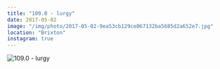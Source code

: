 ```yaml
---
title: "109.0 - lurgy"
date: 2017-05-02
image: "/img/photo/2017-05-02-9ea53cb129ce067132ba5685d2a652e7.jpg"
location: "Brixton"
instagram: true
---
```


![109.0 - lurgy](/img/photo/2017-05-02-9ea53cb129ce067132ba5685d2a652e7.jpg)
